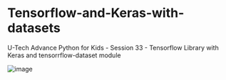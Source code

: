 # Tensorflow-and-Keras-with-datasets
U-Tech Advance Python for Kids - Session 33 -
Tensorflow Library with Keras and tensorrflow-dataset module 

![image](https://user-images.githubusercontent.com/54935867/115960404-a592c180-a52a-11eb-923d-b56234e2c955.png)
